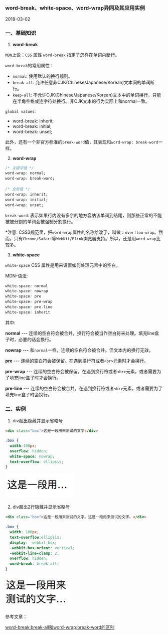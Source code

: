 ### word-break、white-space、word-wrap异同及其应用实例

2018-03-02

### 一、基础知识

1. **word-break**

  `MDN`上说：`CSS` 属性 `word-break` 指定了怎样在单词内断行。

  `word-break`的常用属性：
  * `normal`: 使用默认的换行规则。
  * `break-all`: 允许任意非CJK(Chinese/Japanese/Korean)文本间的单词断行。
  * `keep-all`: 不允许CJK(Chinese/Japanese/Korean)文本中的单词换行，只能在半角空格或连字符处换行。非CJK文本的行为实际上和normal一致。

  `global values`:
  * word-break: inherit;
  * word-break: initial;
  * word-break: unset;

  此外，还有一个非官方标准的`break-word`值，其表现和`word-wrap: break-word`一样。

2. **word-wrap**

  ```css
  /* 关键字值 */
  word-wrap: normal;
  word-wrap: break-word;

  /* 全局值 */
  word-wrap: inherit;
  word-wrap: initial;
  word-wrap: unset;
  ```

  `break-word`: 表示如果行内没有多余的地方容纳该单词到结尾，则那些正常的不能被被分割的单词会被强制分割换行。

  *注意: CSS3规范里，把`word-wrap`属性的名称给改了，叫做：`overflow-wrap`。然而，只有`Chrome/Safari`等`WebKit/Blink`浏览器支持。所以，还是用`word-wrap`比较多。

3. **white-space**

  `white-space` CSS 属性是用来设置如何处理元素中的空白。

  MDN-语法:

  ```css
  white-space: normal
  white-space: nowrap
  white-space: pre
  white-space: pre-wrap
  white-space: pre-line
  white-space: inherit
  ```

  其中:

  **normal** --- 连续的空白符会被合并，换行符会被当作空白符来处理。填充line盒子时，必要的话会换行。

  **nowrap** --- 和`normal`一样，连续的空白符会被合并。但文本内的换行无效。

  **pre** --- 连续的空白符会被保留。在遇到换行符或者`<br>`元素时才会换行。

  **pre-wrap** --- 连续的空白符会被保留。在遇到换行符或者`<br>`元素，或者需要为了填充line盒子时才会换行。

  **pre-line** --- 连续的空白符会被合并。在遇到换行符或者`<br>`元素，或者需要为了填充line盒子时会换行。


### 二、实例

1. div超出隐藏并显示省略号

  ```html
  <div class="box">这是一段用来测试的文字</div>
  ```
  ```css
  .box {
    width:100px;
    overflow: hidden;
    white-space: nowrap;
    text-overflow: ellipsis;
  }
  ```
  ![pic2](./images/pic2.png)

2. div超出2行隐藏并显示省略号

  ```html
  <div class="box">这是一段用来测试的文字。这是一段用来测试的文字。</div>
  ```
  ```css
  .box {
    width: 100px;
    text-overflow:ellipsis;
    display: -webkit-box;
    -webkit-box-orient: vertical;
    -webkit-line-clamp: 2;
    overflow: hidden;
    word-break: break-all;
  }
  ```
  ![pic3](./images/pic3.png)

参考文章：

  [word-break:break-all和word-wrap:break-word的区别](http://www.zhangxinxu.com/wordpress/2015/11/diff-word-break-break-all-word-wrap-break-word/)
